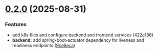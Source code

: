 # [0.2.0](https://github.com/rexwithluv/naga-fct/compare/v0.1.0...v0.2.0) (2025-08-31)


### Features

* add k8s files and configure backend and frontend services ([422e186](https://github.com/rexwithluv/naga-fct/commit/422e18685cb4d02206c56c25f920455ae933d0b6))
* **backend:** add spring-boot-actuator dependency for liveness and readiness endpoints ([9ce9eca](https://github.com/rexwithluv/naga-fct/commit/9ce9eca247c0399f40c1dad295a2b500411eb170))
